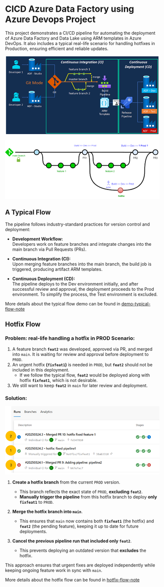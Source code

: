 # CICD Azure Data Factory using Azure Devops Project

This project demonstrates a CI/CD pipeline for automating the deployment of Azure Data Factory and Data Lake using ARM templates in Azure DevOps. It also includes a typical real-life scenario for handling hotfixes in Production, ensuring efficient and reliable updates.

![OverviewProcess](assets/0.OverViewProcess.png)

![GitDiagram](assets/0.GitDiagram.png)

## A Typical Flow
The pipeline follows industry-standard practices for version control and deployment:

- **Development Workflow:**  
  Developers work on feature branches and integrate changes into the main branch via Pull Requests (PRs).

- **Continuous Integration (CI):**  
  Upon merging feature branches into the main branch, the build job is triggered, producing artifact ARM templates.

- **Continuous Deployment (CD):**  
  The pipeline deploys to the Dev environment initially, and after successful review and approval, the deployment proceeds to the Prod environment. To simplify the process, the Test environment is excluded. 

More details about the typical flow demo can be found in [demo-typical-flow-note](../notes/demo-typical-flow-note.md) 


## Hotfix Flow

### Problem: real-life handling a hotfix in PROD Scenario:   

1. A feature branch **`feat2`** was developed, approved via PR, and merged into `main`. It is waiting for review and approval before deployment to `PROD`.  
2. An urgent hotfix **(`fixfeat1`)** is needed in `PROD`, but **`feat2`** should not be included in this deployment.  
   - If we follow the typical flow, **`feat2`** would be deployed along with hotfix **`fixfeat1`**, which is not desirable.  
3. We still want to keep **`feat2`** in `main` for later review and deployment.  

### Solution:
![HotfixSteps](assets/0.GeneralHotfixSteps.png)

1. **Create a hotfix branch** from the current `PROD` version.  
   - This branch reflects the exact state of `PROD`, **excluding `feat2`**.  
   - **Manually trigger the pipeline** from this hotfix branch to deploy **only `fixfeat1`** to `PROD`.  

2. **Merge the hotfix branch into `main`**.  
   - This ensures that `main` now contains both **`fixfeat1`** (the hotfix) and **`feat2`** (the pending feature), keeping it up to date for future deployments.  

3. **Cancel the previous pipeline run that included only `feat2`**.  
   - This prevents deploying an outdated version that **excludes** the hotfix.

This approach ensures that urgent fixes are deployed independently while keeping ongoing feature work in sync with `main`.

More details about the hotfix flow can be found in [hotfix-flow-note](../notes/hotfix-flow-note.md) 